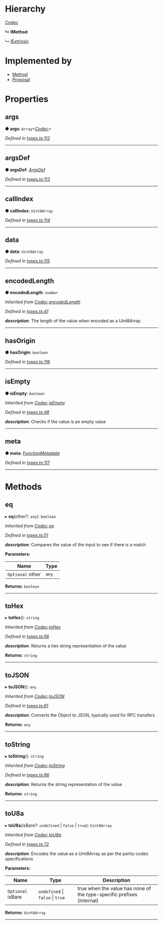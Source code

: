 

# Hierarchy

 [Codec](_types_.codec.md)

**↳ IMethod**

↳  [IExtrinsic](_types_.iextrinsic.md)

# Implemented by

* [Method](../classes/_primitive_method_.method.md)
* [Proposal](../classes/_type_proposal_.proposal.md)

# Properties

<a id="args"></a>

##  args

**● args**: *`Array`<[Codec](_types_.codec.md)>*

*Defined in [types.ts:112](https://github.com/polkadot-js/api/blob/2b538f5/packages/types/src/types.ts#L112)*

___
<a id="argsdef"></a>

##  argsDef

**● argsDef**: *[ArgsDef](_types_.argsdef.md)*

*Defined in [types.ts:113](https://github.com/polkadot-js/api/blob/2b538f5/packages/types/src/types.ts#L113)*

___
<a id="callindex"></a>

##  callIndex

**● callIndex**: *`Uint8Array`*

*Defined in [types.ts:114](https://github.com/polkadot-js/api/blob/2b538f5/packages/types/src/types.ts#L114)*

___
<a id="data"></a>

##  data

**● data**: *`Uint8Array`*

*Defined in [types.ts:115](https://github.com/polkadot-js/api/blob/2b538f5/packages/types/src/types.ts#L115)*

___
<a id="encodedlength"></a>

##  encodedLength

**● encodedLength**: *`number`*

*Inherited from [Codec](_types_.codec.md).[encodedLength](_types_.codec.md#encodedlength)*

*Defined in [types.ts:41](https://github.com/polkadot-js/api/blob/2b538f5/packages/types/src/types.ts#L41)*

*__description__*: The length of the value when encoded as a Uint8Array

___
<a id="hasorigin"></a>

##  hasOrigin

**● hasOrigin**: *`boolean`*

*Defined in [types.ts:116](https://github.com/polkadot-js/api/blob/2b538f5/packages/types/src/types.ts#L116)*

___
<a id="isempty"></a>

##  isEmpty

**● isEmpty**: *`boolean`*

*Inherited from [Codec](_types_.codec.md).[isEmpty](_types_.codec.md#isempty)*

*Defined in [types.ts:46](https://github.com/polkadot-js/api/blob/2b538f5/packages/types/src/types.ts#L46)*

*__description__*: Checks if the value is an empty value

___
<a id="meta"></a>

##  meta

**● meta**: *[FunctionMetadata](../classes/_metadata_v1_calls_.functionmetadata.md)*

*Defined in [types.ts:117](https://github.com/polkadot-js/api/blob/2b538f5/packages/types/src/types.ts#L117)*

___

# Methods

<a id="eq"></a>

##  eq

▸ **eq**(other?: *`any`*): `boolean`

*Inherited from [Codec](_types_.codec.md).[eq](_types_.codec.md#eq)*

*Defined in [types.ts:51](https://github.com/polkadot-js/api/blob/2b538f5/packages/types/src/types.ts#L51)*

*__description__*: Compares the value of the input to see if there is a match

**Parameters:**

| Name | Type |
| ------ | ------ |
| `Optional` other | `any` |

**Returns:** `boolean`

___
<a id="tohex"></a>

##  toHex

▸ **toHex**(): `string`

*Inherited from [Codec](_types_.codec.md).[toHex](_types_.codec.md#tohex)*

*Defined in [types.ts:56](https://github.com/polkadot-js/api/blob/2b538f5/packages/types/src/types.ts#L56)*

*__description__*: Returns a hex string representation of the value

**Returns:** `string`

___
<a id="tojson"></a>

##  toJSON

▸ **toJSON**(): `any`

*Inherited from [Codec](_types_.codec.md).[toJSON](_types_.codec.md#tojson)*

*Defined in [types.ts:61](https://github.com/polkadot-js/api/blob/2b538f5/packages/types/src/types.ts#L61)*

*__description__*: Converts the Object to JSON, typically used for RPC transfers

**Returns:** `any`

___
<a id="tostring"></a>

##  toString

▸ **toString**(): `string`

*Inherited from [Codec](_types_.codec.md).[toString](_types_.codec.md#tostring)*

*Defined in [types.ts:66](https://github.com/polkadot-js/api/blob/2b538f5/packages/types/src/types.ts#L66)*

*__description__*: Returns the string representation of the value

**Returns:** `string`

___
<a id="tou8a"></a>

##  toU8a

▸ **toU8a**(isBare?: *`undefined` \| `false` \| `true`*): `Uint8Array`

*Inherited from [Codec](_types_.codec.md).[toU8a](_types_.codec.md#tou8a)*

*Defined in [types.ts:72](https://github.com/polkadot-js/api/blob/2b538f5/packages/types/src/types.ts#L72)*

*__description__*: Encodes the value as a Uint8Array as per the parity-codec specifications

**Parameters:**

| Name | Type | Description |
| ------ | ------ | ------ |
| `Optional` isBare | `undefined` \| `false` \| `true` |  true when the value has none of the type-specific prefixes (internal) |

**Returns:** `Uint8Array`

___

